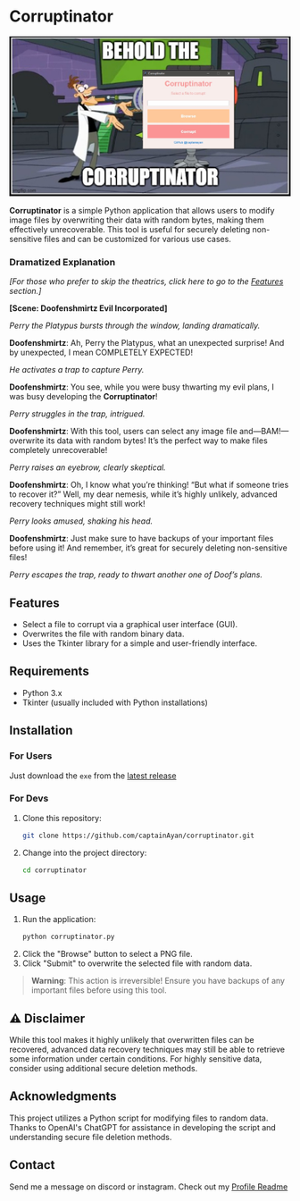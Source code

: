 
# Corruptinator

![Poster](https://github.com/captainayan/corruptinator/blob/main/behold_the_meme.jpg?raw=true)

**Corruptinator** is a simple Python application that allows users to modify image files by overwriting their data with random bytes, making them effectively unrecoverable. This tool is useful for securely deleting non-sensitive files and can be customized for various use cases.

### Dramatized Explanation
*[For those who prefer to skip the theatrics, click here to go to the [Features](#features) section.]*

**[Scene: Doofenshmirtz Evil Incorporated]** 

*Perry the Platypus bursts through the window, landing dramatically.* 

**Doofenshmirtz**: Ah, Perry the Platypus, what an unexpected surprise! And by unexpected, I mean COMPLETELY EXPECTED! 
 
*He activates a trap to capture Perry.* 
 
**Doofenshmirtz**: You see, while you were busy thwarting my evil plans, I was busy developing the **Corruptinator**! 
 
*Perry struggles in the trap, intrigued.* 
 
**Doofenshmirtz**: With this tool, users can select any image file and—BAM!—overwrite its data with random bytes! It’s the perfect way to make files completely unrecoverable! 
 
*Perry raises an eyebrow, clearly skeptical.* 
 
**Doofenshmirtz**: Oh, I know what you’re thinking! “But what if someone tries to recover it?” Well, my dear nemesis, while it’s highly unlikely, advanced recovery techniques might still work! 
 
*Perry looks amused, shaking his head.* 
 
**Doofenshmirtz**: Just make sure to have backups of your important files before using it! And remember, it’s great for securely deleting non-sensitive files! 
 
*Perry escapes the trap, ready to thwart another one of Doof’s plans.* 

## Features
- Select a file to corrupt via a graphical user interface (GUI).
- Overwrites the file with random binary data.
- Uses the Tkinter library for a simple and user-friendly interface.

## Requirements
- Python 3.x
- Tkinter (usually included with Python installations)

## Installation
### For Users
Just download the `exe` from the [latest release](https://github.com/captainAyan/corruptinator/releases/latest)
### For Devs
1. Clone this repository:
	```bash
   git clone https://github.com/captainAyan/corruptinator.git
   ```
2. Change into the project directory:
	```bash
   cd corruptinator
   ```

## Usage
1. Run the application:
	```bash
	python corruptinator.py
	```
2. Click the "Browse" button to select a PNG file.
3. Click "Submit" to overwrite the selected file with random data.
> **Warning**: This action is irreversible! Ensure you have backups of any important files before using this tool.

## ⚠️ Disclaimer
While this tool makes it highly unlikely that overwritten files can be recovered, advanced data recovery techniques may still be able to retrieve some information under certain conditions. For highly sensitive data, consider using additional secure deletion methods.

## Acknowledgments
This project utilizes a Python script for modifying files to random data. Thanks to OpenAI's ChatGPT for assistance in developing the script and understanding secure file deletion methods.

## Contact
Send me a message on discord or instagram. Check out my [Profile Readme](https://github.com/captainAyan)
